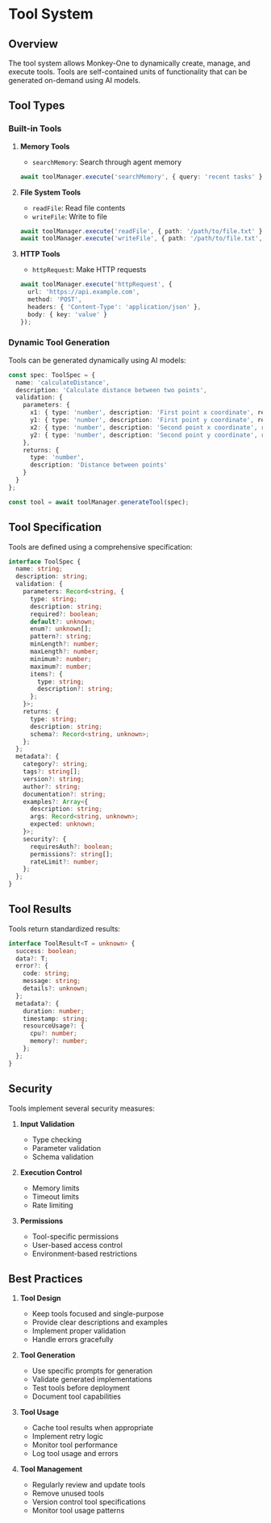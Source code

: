 # Tool System

## Overview

The tool system allows Monkey-One to dynamically create, manage, and execute tools. Tools are self-contained units of functionality that can be generated on-demand using AI models.

## Tool Types

### Built-in Tools

1. **Memory Tools**
   - `searchMemory`: Search through agent memory
   ```typescript
   await toolManager.execute('searchMemory', { query: 'recent tasks' });
   ```

2. **File System Tools**
   - `readFile`: Read file contents
   - `writeFile`: Write to file
   ```typescript
   await toolManager.execute('readFile', { path: '/path/to/file.txt' });
   await toolManager.execute('writeFile', { path: '/path/to/file.txt', content: 'Hello' });
   ```

3. **HTTP Tools**
   - `httpRequest`: Make HTTP requests
   ```typescript
   await toolManager.execute('httpRequest', {
     url: 'https://api.example.com',
     method: 'POST',
     headers: { 'Content-Type': 'application/json' },
     body: { key: 'value' }
   });
   ```

### Dynamic Tool Generation

Tools can be generated dynamically using AI models:

```typescript
const spec: ToolSpec = {
  name: 'calculateDistance',
  description: 'Calculate distance between two points',
  validation: {
    parameters: {
      x1: { type: 'number', description: 'First point x coordinate', required: true },
      y1: { type: 'number', description: 'First point y coordinate', required: true },
      x2: { type: 'number', description: 'Second point x coordinate', required: true },
      y2: { type: 'number', description: 'Second point y coordinate', required: true }
    },
    returns: {
      type: 'number',
      description: 'Distance between points'
    }
  }
};

const tool = await toolManager.generateTool(spec);
```

## Tool Specification

Tools are defined using a comprehensive specification:

```typescript
interface ToolSpec {
  name: string;
  description: string;
  validation: {
    parameters: Record<string, {
      type: string;
      description: string;
      required?: boolean;
      default?: unknown;
      enum?: unknown[];
      pattern?: string;
      minLength?: number;
      maxLength?: number;
      minimum?: number;
      maximum?: number;
      items?: {
        type: string;
        description?: string;
      };
    }>;
    returns: {
      type: string;
      description: string;
      schema?: Record<string, unknown>;
    };
  };
  metadata?: {
    category?: string;
    tags?: string[];
    version?: string;
    author?: string;
    documentation?: string;
    examples?: Array<{
      description: string;
      args: Record<string, unknown>;
      expected: unknown;
    }>;
    security?: {
      requiresAuth?: boolean;
      permissions?: string[];
      rateLimit?: number;
    };
  };
}
```

## Tool Results

Tools return standardized results:

```typescript
interface ToolResult<T = unknown> {
  success: boolean;
  data?: T;
  error?: {
    code: string;
    message: string;
    details?: unknown;
  };
  metadata?: {
    duration: number;
    timestamp: string;
    resourceUsage?: {
      cpu?: number;
      memory?: number;
    };
  };
}
```

## Security

Tools implement several security measures:

1. **Input Validation**
   - Type checking
   - Parameter validation
   - Schema validation

2. **Execution Control**
   - Memory limits
   - Timeout limits
   - Rate limiting

3. **Permissions**
   - Tool-specific permissions
   - User-based access control
   - Environment-based restrictions

## Best Practices

1. **Tool Design**
   - Keep tools focused and single-purpose
   - Provide clear descriptions and examples
   - Implement proper validation
   - Handle errors gracefully

2. **Tool Generation**
   - Use specific prompts for generation
   - Validate generated implementations
   - Test tools before deployment
   - Document tool capabilities

3. **Tool Usage**
   - Cache tool results when appropriate
   - Implement retry logic
   - Monitor tool performance
   - Log tool usage and errors

4. **Tool Management**
   - Regularly review and update tools
   - Remove unused tools
   - Version control tool specifications
   - Monitor tool usage patterns
